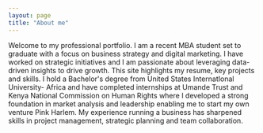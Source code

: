 ```yaml
---
layout: page
title: "About me"
---
```


Welcome to my professional portfolio. I am a recent MBA student set to graduate with a focus on business strategy and digital marketing. I have worked on strategic initiatives and I am passionate about leveraging data-driven insights to drive growth. This site highlights my resume, key projects and skills. I hold a Bachelor's degree from United States InternatIonal University- Africa and have completed internships at Umande Trust and Kenya National Commission on Human Rights where I developed a strong foundation in market analysis and leadership enabling me to start my own venture Pink Harlem. My experience running a business has sharpened skills in project management, strategic planning and team collaboration.
